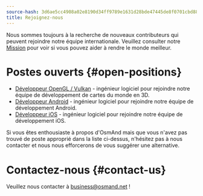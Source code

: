 ```yaml
---
source-hash: 3d6ae5cc4908a02e8190d34ff9789e1631d28bde47445de8f0701cbd886fa6a4
title: Rejoignez-nous
---
```

Nous sommes toujours à la recherche de nouveaux contributeurs qui peuvent rejoindre notre équipe internationale. Veuillez consulter notre [Mission](./mission.md) pour voir si vous pouvez aider à rendre le monde meilleur.

# Postes ouverts {#open-positions}

- [Développeur OpenGL / Vulkan](./opengl-vulkan-dev.md) - ingénieur logiciel pour rejoindre notre équipe de développement de cartes du monde en 3D.
- [Développeur Android](./android-dev.md) - ingénieur logiciel pour rejoindre notre équipe de développement Android.
- [Développeur iOS](./ios-dev.md) - ingénieur logiciel pour rejoindre notre équipe de développement iOS.

Si vous êtes enthousiaste à propos d'OsmAnd mais que vous n'avez pas trouvé de poste approprié dans la liste ci-dessus, n'hésitez pas à nous contacter et nous nous efforcerons de vous suggérer une alternative.

# Contactez-nous {#contact-us}

Veuillez nous contacter à business@osmand.net !